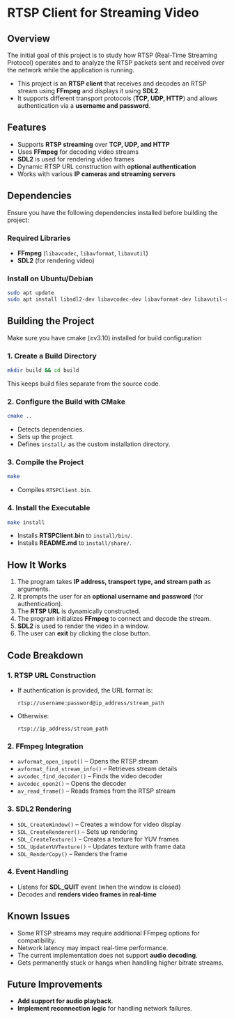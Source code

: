 # RTSP Client for Streaming Video  

## Overview  

The initial goal of this project is to study how RTSP (Real-Time Streaming Protocol) operates and to analyze the RTSP packets sent and received over the network while the application is running.  
- This project is an **RTSP client** that receives and decodes an RTSP stream using **FFmpeg** and displays it using **SDL2**. 
- It supports different transport protocols (**TCP, UDP, HTTP**) and allows authentication via a **username and password**.

## Features  

- Supports **RTSP streaming** over **TCP, UDP, and HTTP**  
- Uses **FFmpeg** for decoding video streams  
- **SDL2** is used for rendering video frames  
- Dynamic RTSP URL construction with **optional authentication**  
- Works with various **IP cameras and streaming servers**  

## Dependencies  

Ensure you have the following dependencies installed before building the project:  

### Required Libraries  
- **FFmpeg** (`libavcodec`, `libavformat`, `libavutil`)  
- **SDL2** (for rendering video)  

### Install on Ubuntu/Debian  
```sh
sudo apt update
sudo apt install libsdl2-dev libavcodec-dev libavformat-dev libavutil-dev libswscale-dev
```

## Building the Project  

Make sure you have cmake (≥v3.10) installed for build configuration

### 1. **Create a Build Directory**  
```sh
mkdir build && cd build
```
This keeps build files separate from the source code.  

### 2. **Configure the Build with CMake**  
```sh
cmake ..
```
- Detects dependencies.  
- Sets up the project.  
- Defines `install/` as the custom installation directory.  

### 3. **Compile the Project**  
```sh
make 
```
- Compiles `RTSPClient.bin`.  

### 4. **Install the Executable**  
```sh
make install
```
- Installs **RTSPClient.bin** to `install/bin/`.  
- Installs **README.md** to `install/share/`.  

## How It Works  

1. The program takes **IP address, transport type, and stream path** as arguments.  
2. It prompts the user for an **optional username and password** (for authentication).  
3. The **RTSP URL** is dynamically constructed.  
4. The program initializes **FFmpeg** to connect and decode the stream.  
5. **SDL2** is used to render the video in a window.  
6. The user can **exit** by clicking the close button.  

## Code Breakdown  

### 1. **RTSP URL Construction**  
- If authentication is provided, the URL format is:  
  ```
  rtsp://username:password@ip_address/stream_path
  ```
- Otherwise:  
  ```
  rtsp://ip_address/stream_path
  ```

### 2. **FFmpeg Integration**  
- `avformat_open_input()` – Opens the RTSP stream  
- `avformat_find_stream_info()` – Retrieves stream details  
- `avcodec_find_decoder()` – Finds the video decoder  
- `avcodec_open2()` – Opens the decoder  
- `av_read_frame()` – Reads frames from the RTSP stream  

### 3. **SDL2 Rendering**  
- `SDL_CreateWindow()` – Creates a window for video display  
- `SDL_CreateRenderer()` – Sets up rendering  
- `SDL_CreateTexture()` – Creates a texture for YUV frames  
- `SDL_UpdateYUVTexture()` – Updates texture with frame data  
- `SDL_RenderCopy()` – Renders the frame  

### 4. **Event Handling**  
- Listens for **SDL_QUIT** event (when the window is closed)  
- Decodes and **renders video frames in real-time**  

## Known Issues  

- Some RTSP streams may require additional FFmpeg options for compatibility.  
- Network latency may impact real-time performance.  
- The current implementation does not support **audio decoding**.  
- Gets permanently stuck or hangs when handling higher bitrate streams.  

## Future Improvements  

- **Add support for audio playback**.  
- **Implement reconnection logic** for handling network failures.  
